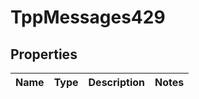 
# TppMessages429

## Properties
Name | Type | Description | Notes
------------ | ------------- | ------------- | -------------




